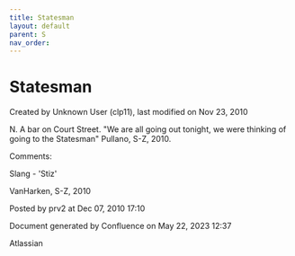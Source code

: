 ```yaml
---
title: Statesman
layout: default
parent: S
nav_order:
---
```


# Statesman

Created by  Unknown User (clp11), last modified on Nov 23, 2010

N. A bar on Court Street. &quot;We are all going out tonight, we were thinking of going to the Statesman&quot; Pullano, S-Z, 2010.

Comments:

Slang - 'Stiz'

VanHarken, S-Z, 2010

Posted by prv2 at Dec 07, 2010 17:10

Document generated by Confluence on May 22, 2023 12:37

Atlassian
